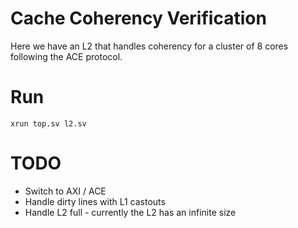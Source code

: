 
# Cache Coherency Verification

Here we have an L2 that handles coherency for a cluster of 8 cores following the ACE protocol.  

# Run

```
xrun top.sv l2.sv
```

# TODO

- Switch to AXI / ACE
- Handle dirty lines with L1 castouts 
- Handle L2 full - currently the L2 has an infinite size


